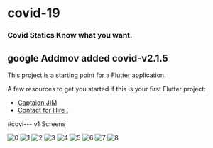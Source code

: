 # covid-19

### Covid Statics Know what you want.

## google Addmov added covid-v2.1.5

This project is a starting point for a Flutter application.

A few resources to get you started if this is your first Flutter project:

- [Captaion JIM](https://avatars.githubusercontent.com/u/64397792?s=400&u=b893043c1c3b0a6ef368d9c9e4ee71dda86159c6&v=4)
- [Contact for Hire .](https://www.facebook.com/Exceptional.jim404)


#covi--- v1 Screens

![0](https://user-images.githubusercontent.com/64397792/145340598-f02ffb74-944c-4658-b47b-42a33cdf57a4.jpg)
![1](https://user-images.githubusercontent.com/64397792/145340603-f7012e43-cb3e-4bf7-96ac-d2a823b6ab36.jpg)
![2](https://user-images.githubusercontent.com/64397792/145340605-9b9cf7fc-c599-4fd1-8ded-d32727392758.jpg)
![3](https://user-images.githubusercontent.com/64397792/145340606-e12b2cba-9d14-4cfd-8123-4182223f1ebb.jpg)
![4](https://user-images.githubusercontent.com/64397792/145340608-302002a8-c07c-4189-ab4a-ce4e3eb52336.jpg)
![5](https://user-images.githubusercontent.com/64397792/145340611-1830113e-f427-4c9c-afc7-1913935cd978.jpg)
![6](https://user-images.githubusercontent.com/64397792/145340613-30dda0d2-945d-4c1b-81f9-0c394b108a00.jpg)
![7](https://user-images.githubusercontent.com/64397792/145340615-09748177-cd3f-42e9-9767-3767e7060434.jpg)
![8](https://user-images.githubusercontent.com/64397792/145340616-1919230b-06fd-401a-852d-0468ff9e10e6.jpg)

